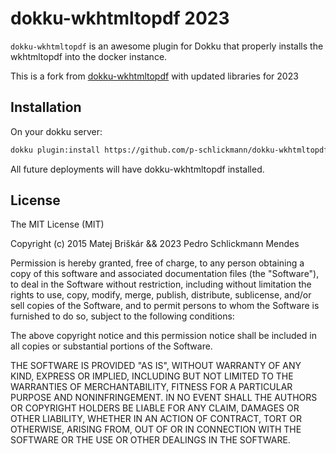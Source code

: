 # dokku-wkhtmltopdf 2023

`dokku-wkhtmltopdf` is an awesome plugin for Dokku that properly installs the wkhtmltopdf into the docker instance.

This is a fork from [dokku-wkhtmltopdf](https://github.com/mbriskar/dokku-wkhtmltopdf) with updated libraries for 2023

## Installation

On your dokku server:
```sh
dokku plugin:install https://github.com/p-schlickmann/dokku-wkhtmltopdf.git wkhtmltopdf
```

All future deployments will have dokku-wkhtmltopdf installed.

## License

The MIT License (MIT)

Copyright (c) 2015 Matej Briškár && 2023 Pedro Schlickmann Mendes

Permission is hereby granted, free of charge, to any person obtaining a copy
of this software and associated documentation files (the "Software"), to deal
in the Software without restriction, including without limitation the rights
to use, copy, modify, merge, publish, distribute, sublicense, and/or sell
copies of the Software, and to permit persons to whom the Software is
furnished to do so, subject to the following conditions:

The above copyright notice and this permission notice shall be included in
all copies or substantial portions of the Software.

THE SOFTWARE IS PROVIDED "AS IS", WITHOUT WARRANTY OF ANY KIND, EXPRESS OR
IMPLIED, INCLUDING BUT NOT LIMITED TO THE WARRANTIES OF MERCHANTABILITY,
FITNESS FOR A PARTICULAR PURPOSE AND NONINFRINGEMENT. IN NO EVENT SHALL THE
AUTHORS OR COPYRIGHT HOLDERS BE LIABLE FOR ANY CLAIM, DAMAGES OR OTHER
LIABILITY, WHETHER IN AN ACTION OF CONTRACT, TORT OR OTHERWISE, ARISING FROM,
OUT OF OR IN CONNECTION WITH THE SOFTWARE OR THE USE OR OTHER DEALINGS IN THE
SOFTWARE.
